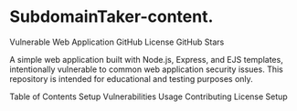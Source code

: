 # SubdomainTaker-content.
Vulnerable Web Application
GitHub License
GitHub Stars

A simple web application built with Node.js, Express, and EJS templates, intentionally vulnerable to common web application security issues. This repository is intended for educational and testing purposes only.

Table of Contents
Setup
Vulnerabilities
Usage
Contributing
License
Setup
